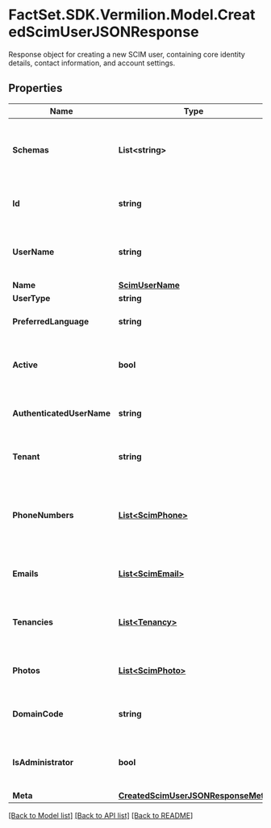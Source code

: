 # FactSet.SDK.Vermilion.Model.CreatedScimUserJSONResponse
Response object for creating a new SCIM user, containing core identity details, contact information, and account settings.

## Properties

Name | Type | Description | Notes
------------ | ------------- | ------------- | -------------
**Schemas** | **List&lt;string&gt;** | Array listing the schema URIs associated with the user resource. | [optional] 
**Id** | **string** | Unique identifier for the newly created user. | [optional] 
**UserName** | **string** | Username used for identifying and logging in the user. | [optional] 
**Name** | [**ScimUserName**](ScimUserName.md) |  | [optional] 
**UserType** | **string** | Type of user. | [optional] 
**PreferredLanguage** | **string** | User&#39;s preferred language. | [optional] 
**Active** | **bool** | Indicates if the user&#39;s account is currently active. | [optional] 
**AuthenticatedUserName** | **string** | Authenticated username used by SSO login. | [optional] 
**Tenant** | **string** | Tenancy code in which the user was created. | [optional] 
**PhoneNumbers** | [**List&lt;ScimPhone&gt;**](ScimPhone.md) | Array of phone numbers for the user, each with a type and value. | [optional] 
**Emails** | [**List&lt;ScimEmail&gt;**](ScimEmail.md) | Array of email addresses linked to the user account. | [optional] 
**Tenancies** | [**List&lt;Tenancy&gt;**](Tenancy.md) | List of tenancies the user is associated with. | [optional] 
**Photos** | [**List&lt;ScimPhoto&gt;**](ScimPhoto.md) | Array of URLs to the user&#39;s profile photos or avatars. | [optional] 
**DomainCode** | **string** | Domain code representing the user&#39;s domain. | [optional] 
**IsAdministrator** | **bool** | Flag indicating if the user has admin privileges. | [optional] 
**Meta** | [**CreatedScimUserJSONResponseMeta**](CreatedScimUserJSONResponseMeta.md) |  | [optional] 

[[Back to Model list]](../README.md#documentation-for-models) [[Back to API list]](../README.md#documentation-for-api-endpoints) [[Back to README]](../README.md)

